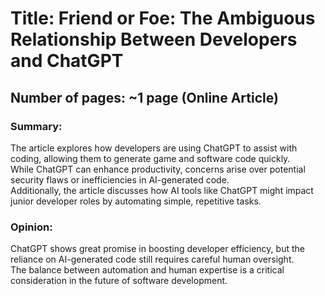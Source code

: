 # **Title**: Friend or Foe: The Ambiguous Relationship Between Developers and ChatGPT

## **Number of pages**: ~1 page (Online Article)

### **Summary**:
The article explores how developers are using ChatGPT to assist with coding, allowing them to generate game and software code quickly.  
While ChatGPT can enhance productivity, concerns arise over potential security flaws or inefficiencies in AI-generated code.  
Additionally, the article discusses how AI tools like ChatGPT might impact junior developer roles by automating simple, repetitive tasks.  

### **Opinion**:
ChatGPT shows great promise in boosting developer efficiency, but the reliance on AI-generated code still requires careful human oversight.  
The balance between automation and human expertise is a critical consideration in the future of software development.

